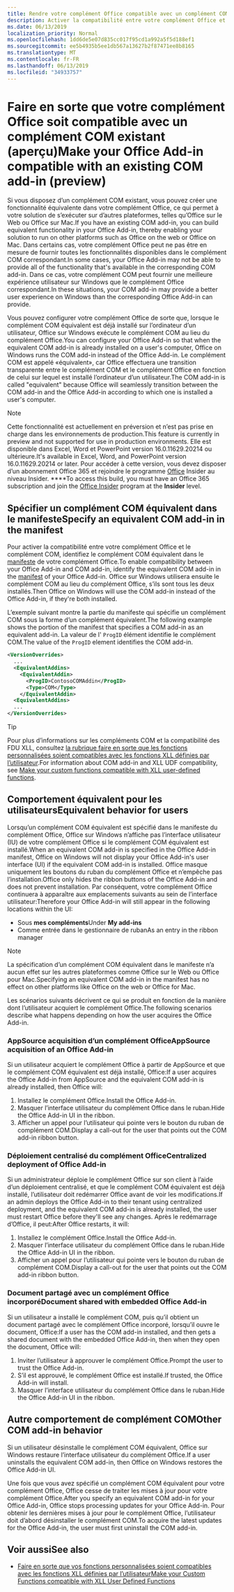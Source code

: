 ```yaml
---
title: Rendre votre complément Office compatible avec un complément COM existant
description: Activer la compatibilité entre votre complément Office et un complément COM équivalent
ms.date: 06/13/2019
localization_priority: Normal
ms.openlocfilehash: 1dd6de5e07d835cc017f95cd1a992a5f5d188ef1
ms.sourcegitcommit: ee5b4935b5ee1db567a13627b2f87471ee8b8165
ms.translationtype: MT
ms.contentlocale: fr-FR
ms.lasthandoff: 06/13/2019
ms.locfileid: "34933757"
---
```

# <a name="make-your-office-add-in-compatible-with-an-existing-com-add-in-preview"></a><span data-ttu-id="93ff8-103">Faire en sorte que votre complément Office soit compatible avec un complément COM existant (aperçu)</span><span class="sxs-lookup"><span data-stu-id="93ff8-103">Make your Office Add-in compatible with an existing COM add-in (preview)</span></span>

<span data-ttu-id="93ff8-104">Si vous disposez d’un complément COM existant, vous pouvez créer une fonctionnalité équivalente dans votre complément Office, ce qui permet à votre solution de s’exécuter sur d’autres plateformes, telles qu’Office sur le Web ou Office sur Mac.</span><span class="sxs-lookup"><span data-stu-id="93ff8-104">If you have an existing COM add-in, you can build equivalent functionality in your Office Add-in, thereby enabling your solution to run on other platforms such as Office on the web or Office on Mac.</span></span> <span data-ttu-id="93ff8-105">Dans certains cas, votre complément Office peut ne pas être en mesure de fournir toutes les fonctionnalités disponibles dans le complément COM correspondant.</span><span class="sxs-lookup"><span data-stu-id="93ff8-105">In some cases, your Office Add-in may not be able to provide all of the functionality that's available in the corresponding COM add-in.</span></span> <span data-ttu-id="93ff8-106">Dans ce cas, votre complément COM peut fournir une meilleure expérience utilisateur sur Windows que le complément Office correspondant.</span><span class="sxs-lookup"><span data-stu-id="93ff8-106">In these situations, your COM add-in may provide a better user experience on Windows than the corresponding Office Add-in can provide.</span></span>

<span data-ttu-id="93ff8-107">Vous pouvez configurer votre complément Office de sorte que, lorsque le complément COM équivalent est déjà installé sur l’ordinateur d’un utilisateur, Office sur Windows exécute le complément COM au lieu du complément Office.</span><span class="sxs-lookup"><span data-stu-id="93ff8-107">You can configure your Office Add-in so that when the equivalent COM add-in is already installed on a user's computer, Office on Windows runs the COM add-in instead of the Office Add-in.</span></span> <span data-ttu-id="93ff8-108">Le complément COM est appelé «équivalent», car Office effectuera une transition transparente entre le complément COM et le complément Office en fonction de celui sur lequel est installé l’ordinateur d’un utilisateur.</span><span class="sxs-lookup"><span data-stu-id="93ff8-108">The COM add-in is called "equivalent" because Office will seamlessly transition between the COM add-in and the Office Add-in according to which one is installed a user's computer.</span></span>

> [!NOTE]
> <span data-ttu-id="93ff8-109">Cette fonctionnalité est actuellement en préversion et n’est pas prise en charge dans les environnements de production.</span><span class="sxs-lookup"><span data-stu-id="93ff8-109">This feature is currently in preview and not supported for use in production environments.</span></span> <span data-ttu-id="93ff8-110">Elle est disponible dans Excel, Word et PowerPoint version 16.0.11629.20214 ou ultérieure.</span><span class="sxs-lookup"><span data-stu-id="93ff8-110">It's available in Excel, Word, and PowerPoint version 16.0.11629.20214 or later.</span></span> <span data-ttu-id="93ff8-111">Pour accéder à cette version, vous devez disposer d’un abonnement Office 365 et rejoindre le programme [Office](https://products.office.com/office-insider) Insider au niveau Insider. \*\*\*\*</span><span class="sxs-lookup"><span data-stu-id="93ff8-111">To access this build, you must have an Office 365 subscription and join the [Office Insider](https://products.office.com/office-insider) program at the **Insider** level.</span></span>

## <a name="specify-an-equivalent-com-add-in-in-the-manifest"></a><span data-ttu-id="93ff8-112">Spécifier un complément COM équivalent dans le manifeste</span><span class="sxs-lookup"><span data-stu-id="93ff8-112">Specify an equivalent COM add-in in the manifest</span></span>

<span data-ttu-id="93ff8-113">Pour activer la compatibilité entre votre complément Office et le complément COM, identifiez le complément COM équivalent dans le [manifeste](add-in-manifests.md) de votre complément Office.</span><span class="sxs-lookup"><span data-stu-id="93ff8-113">To enable compatibility between your Office Add-in and COM add-in, identify the equivalent COM add-in in the [manifest](add-in-manifests.md) of your Office Add-in.</span></span> <span data-ttu-id="93ff8-114">Office sur Windows utilisera ensuite le complément COM au lieu du complément Office, s’ils sont tous les deux installés.</span><span class="sxs-lookup"><span data-stu-id="93ff8-114">Then Office on Windows will use the COM add-in instead of the Office Add-in, if they're both installed.</span></span>

<span data-ttu-id="93ff8-115">L’exemple suivant montre la partie du manifeste qui spécifie un complément COM sous la forme d’un complément équivalent.</span><span class="sxs-lookup"><span data-stu-id="93ff8-115">The following example shows the portion of the manifest that specifies a COM add-in as an equivalent add-in.</span></span> <span data-ttu-id="93ff8-116">La valeur de l' `ProgID` élément identifie le complément COM.</span><span class="sxs-lookup"><span data-stu-id="93ff8-116">The value of the `ProgID` element identifies the COM add-in.</span></span>

```xml
<VersionOverrides>
  ...
  <EquivalentAddins>
    <EquivalentAddin>
      <ProgID>ContosoCOMAddin</ProgID>
      <Type>COM</Type>
    </EquivalentAddin>
  <EquivalentAddins>
  ...
</VersionOverrides>
```

> [!TIP]
> <span data-ttu-id="93ff8-117">Pour plus d’informations sur les compléments COM et la compatibilité des FDU XLL, consultez [la rubrique faire en sorte que les fonctions personnalisées soient compatibles avec les fonctions XLL définies par l’utilisateur](../excel/make-custom-functions-compatible-with-xll-udf.md).</span><span class="sxs-lookup"><span data-stu-id="93ff8-117">For information about COM add-in and XLL UDF compatibility, see [Make your custom functions compatible with XLL user-defined functions](../excel/make-custom-functions-compatible-with-xll-udf.md).</span></span>

## <a name="equivalent-behavior-for-users"></a><span data-ttu-id="93ff8-118">Comportement équivalent pour les utilisateurs</span><span class="sxs-lookup"><span data-stu-id="93ff8-118">Equivalent behavior for users</span></span>

<span data-ttu-id="93ff8-119">Lorsqu’un complément COM équivalent est spécifié dans le manifeste du complément Office, Office sur Windows n’affiche pas l’interface utilisateur (IU) de votre complément Office si le complément COM équivalent est installé.</span><span class="sxs-lookup"><span data-stu-id="93ff8-119">When an equivalent COM add-in is specified in the Office Add-in manifest, Office on Windows will not display your Office Add-in's user interface (UI) if the equivalent COM add-in is installed.</span></span> <span data-ttu-id="93ff8-120">Office masque uniquement les boutons du ruban du complément Office et n’empêche pas l’installation.</span><span class="sxs-lookup"><span data-stu-id="93ff8-120">Office only hides the ribbon buttons of the Office Add-in and does not prevent installation.</span></span> <span data-ttu-id="93ff8-121">Par conséquent, votre complément Office continuera à apparaître aux emplacements suivants au sein de l’interface utilisateur:</span><span class="sxs-lookup"><span data-stu-id="93ff8-121">Therefore your Office Add-in will still appear in the following locations within the UI:</span></span>

- <span data-ttu-id="93ff8-122">Sous **mes compléments**</span><span class="sxs-lookup"><span data-stu-id="93ff8-122">Under **My add-ins**</span></span>
- <span data-ttu-id="93ff8-123">Comme entrée dans le gestionnaire de ruban</span><span class="sxs-lookup"><span data-stu-id="93ff8-123">As an entry in the ribbon manager</span></span>

> [!NOTE]
> <span data-ttu-id="93ff8-124">La spécification d’un complément COM équivalent dans le manifeste n’a aucun effet sur les autres plateformes comme Office sur le Web ou Office pour Mac.</span><span class="sxs-lookup"><span data-stu-id="93ff8-124">Specifying an equivalent COM add-in in the manifest has no effect on other platforms like Office on the web or Office for Mac.</span></span>

<span data-ttu-id="93ff8-125">Les scénarios suivants décrivent ce qui se produit en fonction de la manière dont l’utilisateur acquiert le complément Office.</span><span class="sxs-lookup"><span data-stu-id="93ff8-125">The following scenarios describe what happens depending on how the user acquires the Office Add-in.</span></span>

### <a name="appsource-acquisition-of-an-office-add-in"></a><span data-ttu-id="93ff8-126">AppSource acquisition d’un complément Office</span><span class="sxs-lookup"><span data-stu-id="93ff8-126">AppSource acquisition of an Office Add-in</span></span>

<span data-ttu-id="93ff8-127">Si un utilisateur acquiert le complément Office à partir de AppSource et que le complément COM équivalent est déjà installé, Office:</span><span class="sxs-lookup"><span data-stu-id="93ff8-127">If a user acquires the Office Add-in from AppSource and the equivalent COM add-in is already installed, then Office will:</span></span>

1. <span data-ttu-id="93ff8-128">Installez le complément Office.</span><span class="sxs-lookup"><span data-stu-id="93ff8-128">Install the Office Add-in.</span></span>
2. <span data-ttu-id="93ff8-129">Masquer l’interface utilisateur du complément Office dans le ruban.</span><span class="sxs-lookup"><span data-stu-id="93ff8-129">Hide the Office Add-in UI in the ribbon.</span></span>
3. <span data-ttu-id="93ff8-130">Afficher un appel pour l’utilisateur qui pointe vers le bouton du ruban de complément COM.</span><span class="sxs-lookup"><span data-stu-id="93ff8-130">Display a call-out for the user that points out the COM add-in ribbon button.</span></span>

### <a name="centralized-deployment-of-office-add-in"></a><span data-ttu-id="93ff8-131">Déploiement centralisé du complément Office</span><span class="sxs-lookup"><span data-stu-id="93ff8-131">Centralized deployment of Office Add-in</span></span>

<span data-ttu-id="93ff8-132">Si un administrateur déploie le complément Office sur son client à l’aide d’un déploiement centralisé, et que le complément COM équivalent est déjà installé, l’utilisateur doit redémarrer Office avant de voir les modifications.</span><span class="sxs-lookup"><span data-stu-id="93ff8-132">If an admin deploys the Office Add-in to their tenant using centralized deployment, and the equivalent COM add-in is already installed, the user must restart Office before they'll see any changes.</span></span> <span data-ttu-id="93ff8-133">Après le redémarrage d’Office, il peut:</span><span class="sxs-lookup"><span data-stu-id="93ff8-133">After Office restarts, it will:</span></span>

1. <span data-ttu-id="93ff8-134">Installez le complément Office.</span><span class="sxs-lookup"><span data-stu-id="93ff8-134">Install the Office Add-in.</span></span>
2. <span data-ttu-id="93ff8-135">Masquer l’interface utilisateur du complément Office dans le ruban.</span><span class="sxs-lookup"><span data-stu-id="93ff8-135">Hide the Office Add-in UI in the ribbon.</span></span>
3. <span data-ttu-id="93ff8-136">Afficher un appel pour l’utilisateur qui pointe vers le bouton du ruban de complément COM.</span><span class="sxs-lookup"><span data-stu-id="93ff8-136">Display a call-out for the user that points out the COM add-in ribbon button.</span></span>

### <a name="document-shared-with-embedded-office-add-in"></a><span data-ttu-id="93ff8-137">Document partagé avec un complément Office incorporé</span><span class="sxs-lookup"><span data-stu-id="93ff8-137">Document shared with embedded Office Add-in</span></span>

<span data-ttu-id="93ff8-138">Si un utilisateur a installé le complément COM, puis qu’il obtient un document partagé avec le complément Office incorporé, lorsqu’il ouvre le document, Office:</span><span class="sxs-lookup"><span data-stu-id="93ff8-138">If a user has the COM add-in installed, and then gets a shared document with the embedded Office Add-in, then when they open the document, Office will:</span></span>

1. <span data-ttu-id="93ff8-139">Inviter l’utilisateur à approuver le complément Office.</span><span class="sxs-lookup"><span data-stu-id="93ff8-139">Prompt the user to trust the Office Add-in.</span></span>
2. <span data-ttu-id="93ff8-140">S’il est approuvé, le complément Office est installé.</span><span class="sxs-lookup"><span data-stu-id="93ff8-140">If trusted, the Office Add-in will install.</span></span>
3. <span data-ttu-id="93ff8-141">Masquer l’interface utilisateur du complément Office dans le ruban.</span><span class="sxs-lookup"><span data-stu-id="93ff8-141">Hide the Office Add-in UI in the ribbon.</span></span>

## <a name="other-com-add-in-behavior"></a><span data-ttu-id="93ff8-142">Autre comportement de complément COM</span><span class="sxs-lookup"><span data-stu-id="93ff8-142">Other COM add-in behavior</span></span>

<span data-ttu-id="93ff8-143">Si un utilisateur désinstalle le complément COM équivalent, Office sur Windows restaure l’interface utilisateur du complément Office.</span><span class="sxs-lookup"><span data-stu-id="93ff8-143">If a user uninstalls the equivalent COM add-in, then Office on Windows restores the Office Add-in UI.</span></span>

<span data-ttu-id="93ff8-144">Une fois que vous avez spécifié un complément COM équivalent pour votre complément Office, Office cesse de traiter les mises à jour pour votre complément Office.</span><span class="sxs-lookup"><span data-stu-id="93ff8-144">After you specify an equivalent COM add-in for your Office Add-in, Office stops processing updates for your Office Add-in.</span></span> <span data-ttu-id="93ff8-145">Pour obtenir les dernières mises à jour pour le complément Office, l’utilisateur doit d’abord désinstaller le complément COM.</span><span class="sxs-lookup"><span data-stu-id="93ff8-145">To acquire the latest updates for the Office Add-in, the user must first uninstall the COM add-in.</span></span>

## <a name="see-also"></a><span data-ttu-id="93ff8-146">Voir aussi</span><span class="sxs-lookup"><span data-stu-id="93ff8-146">See also</span></span>

- [<span data-ttu-id="93ff8-147">Faire en sorte que vos fonctions personnalisées soient compatibles avec les fonctions XLL définies par l’utilisateur</span><span class="sxs-lookup"><span data-stu-id="93ff8-147">Make your Custom Functions compatible with XLL User Defined Functions</span></span>](../excel/make-custom-functions-compatible-with-xll-udf.md)
